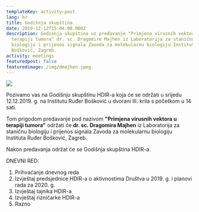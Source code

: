 ```yaml
---
templateKey: activity-post
lang: hr
title: Godišnja skupština
date: 2019-12-12T15:04:00.000Z
description: Godišnja skupština uz predavanje "Primjena virusnih vektora u
  terapiji tumora" dr. sc. Dragomire Majhen iz Laboratorija za staničnu
  biologiju i prijenos signala Zavoda za molekularnu biologiju Instituta Ruđer
  Bošković, Zagreb.
activity: meetings
featuredpost: false
featuredimage: /img/dmajhen.jpeg
---
```

![](/img/dmajhen.jpeg)

Pozivamo vas na Godišnju skupštinu HDIR-a koja će se održati u srijedu 12.12.2019. g. na Institutu Ruđer Bošković u dvorani III. krila s početkom u 14 sati.

Tom prigodom predavanje pod nazivom **"Primjena virusnih vektora u terapiji tumora"** održati će **dr. sc. Dragomira Majhen** iz Laboratorija za staničnu biologiju i prijenos signala Zavoda za molekularnu biologiju Instituta Ruđer Bošković, Zagreb.

Nakon predavanja održat će se Godišnja skupština HDIR-a.

DNEVNI RED:

1. Prihvaćanje dnevnog reda
2. Izvještaj predsjednice HDIR-a o aktivnostima Društva u 2019. g. i planovi rada za 2020. g.
3. Izvještaj tajnika HDIR-a
4. Izvještaj rizničarke HDIR-a
5. Razno